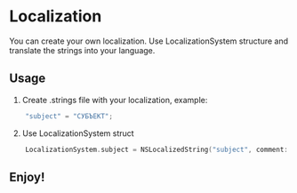 # Localization
You can create your own localization. Use LocalizationSystem structure and translate the strings into your language.

## Usage
1. Create .strings file with your localization, example:
```swift
    "subject" = "СУБЪЕКТ";
```
2. Use LocalizationSystem struct
```swift
    LocalizationSystem.subject = NSLocalizedString("subject", comment: "")
```

## Enjoy!

